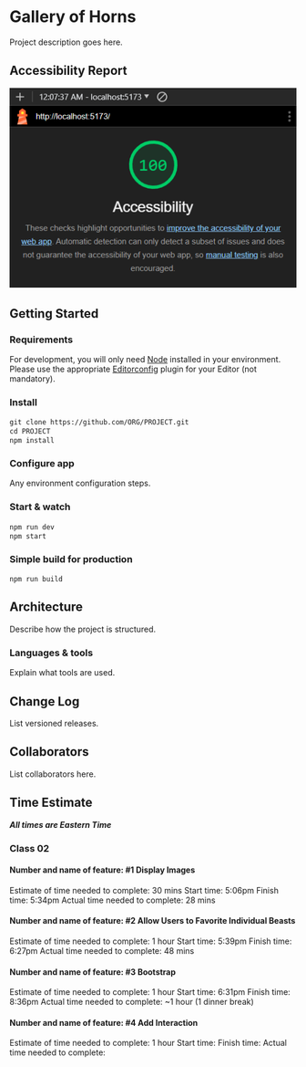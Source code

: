 # Gallery of Horns

Project description goes here.

## Accessibility Report

![Lighthouse report, score: 100](/lighthouse-reports/lab1-report.png)

## Getting Started

### Requirements

For development, you will only need [Node](http://nodejs.org/) installed in your environment.
Please use the appropriate [Editorconfig](http://editorconfig.org/) plugin for your Editor (not mandatory).

### Install

    git clone https://github.com/ORG/PROJECT.git
    cd PROJECT
    npm install

### Configure app

Any environment configuration steps.

### Start & watch

    npm run dev
    npm start

### Simple build for production

    npm run build

## Architecture

Describe how the project is structured.

### Languages & tools

Explain what tools are used.

## Change Log

List versioned releases.

## Collaborators

List collaborators here.

## Time Estimate

***All times are Eastern Time***

### Class 02

#### Number and name of feature: #1 Display Images

  Estimate of time needed to complete: 30 mins
  Start time: 5:06pm
  Finish time: 5:34pm
  Actual time needed to complete: 28 mins

#### Number and name of feature: #2 Allow Users to Favorite Individual Beasts

  Estimate of time needed to complete: 1 hour
  Start time: 5:39pm
  Finish time: 6:27pm
  Actual time needed to complete: 48 mins

#### Number and name of feature: #3 Bootstrap

  Estimate of time needed to complete: 1 hour
  Start time: 6:31pm
  Finish time: 8:36pm
  Actual time needed to complete: ~1 hour (1 dinner break)

#### Number and name of feature: #4 Add Interaction

  Estimate of time needed to complete: 1 hour
  Start time: 
  Finish time: 
  Actual time needed to complete: 
